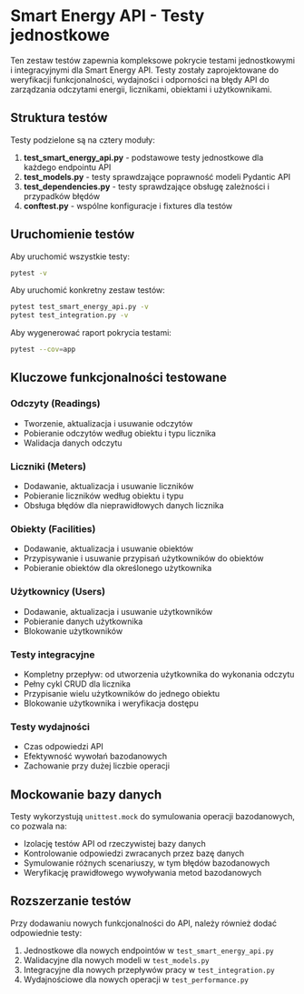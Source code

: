 # Smart Energy API - Testy jednostkowe

Ten zestaw testów zapewnia kompleksowe pokrycie testami jednostkowymi i integracyjnymi dla Smart Energy API. Testy zostały zaprojektowane do weryfikacji funkcjonalności, wydajności i odporności na błędy API do zarządzania odczytami energii, licznikami, obiektami i użytkownikami.

## Struktura testów

Testy podzielone są na cztery moduły:

1. **test_smart_energy_api.py** - podstawowe testy jednostkowe dla każdego endpointu API
2. **test_models.py** - testy sprawdzające poprawność modeli Pydantic API
3. **test_dependencies.py** - testy sprawdzające obsługę zależności i przypadków błędów
4. **conftest.py** - wspólne konfiguracje i fixtures dla testów

## Uruchomienie testów

Aby uruchomić wszystkie testy:

```bash
pytest -v
```

Aby uruchomić konkretny zestaw testów:

```bash
pytest test_smart_energy_api.py -v
pytest test_integration.py -v
```

Aby wygenerować raport pokrycia testami:

```bash
pytest --cov=app
```

## Kluczowe funkcjonalności testowane

### Odczyty (Readings)
- Tworzenie, aktualizacja i usuwanie odczytów
- Pobieranie odczytów według obiektu i typu licznika
- Walidacja danych odczytu

### Liczniki (Meters)
- Dodawanie, aktualizacja i usuwanie liczników
- Pobieranie liczników według obiektu i typu
- Obsługa błędów dla nieprawidłowych danych licznika

### Obiekty (Facilities)
- Dodawanie, aktualizacja i usuwanie obiektów
- Przypisywanie i usuwanie przypisań użytkowników do obiektów
- Pobieranie obiektów dla określonego użytkownika

### Użytkownicy (Users)
- Dodawanie, aktualizacja i usuwanie użytkowników
- Pobieranie danych użytkownika
- Blokowanie użytkowników

### Testy integracyjne
- Kompletny przepływ: od utworzenia użytkownika do wykonania odczytu
- Pełny cykl CRUD dla licznika
- Przypisanie wielu użytkowników do jednego obiektu
- Blokowanie użytkownika i weryfikacja dostępu

### Testy wydajności
- Czas odpowiedzi API
- Efektywność wywołań bazodanowych
- Zachowanie przy dużej liczbie operacji

## Mockowanie bazy danych

Testy wykorzystują `unittest.mock` do symulowania operacji bazodanowych, co pozwala na:
- Izolację testów API od rzeczywistej bazy danych
- Kontrolowanie odpowiedzi zwracanych przez bazę danych
- Symulowanie różnych scenariuszy, w tym błędów bazodanowych
- Weryfikację prawidłowego wywoływania metod bazodanowych

## Rozszerzanie testów

Przy dodawaniu nowych funkcjonalności do API, należy również dodać odpowiednie testy:

1. Jednostkowe dla nowych endpointów w `test_smart_energy_api.py`
2. Walidacyjne dla nowych modeli w `test_models.py`
3. Integracyjne dla nowych przepływów pracy w `test_integration.py`
4. Wydajnościowe dla nowych operacji w `test_performance.py`